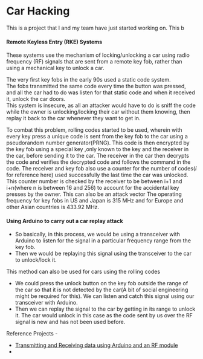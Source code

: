 # Car Hacking
This is a project that I and my team have just started working on. This b


#### Remote Keyless Entry (RKE) Systems
These systems use the mechanism of locking/unlocking a car using radio frequency (RF) signals that are sent from a remote key fob, rather than using a mechanical key to unlock a car.

The very first key fobs in the early 90s used a static code system.  
The fobs transmitted the same code every time the button was pressed, and all the car had to do was listen for that static code and when it received it, unlock the car doors.  
This system is insecure, as all an attacker would have to do is sniff the code while the owner is unlocking/locking their car without them knowing, then replay it back to the car whenever they want to get in.

To combat this problem, rolling codes started to be used, wherein with every key press a unique code is sent from the key fob to the car using a pseudorandom number generator(PRNG). This code is then encrypted by the key fob using a special key ,only known to the key and the receiver in the car, before sending it to the car. The receiver in the car then decrypts the code and verifies the decrypted code and follows the command in the code. The receiver and key fob also use a counter for the number of codes(_i_ for reference here) used successfully the last time the car was unlocked.
This counter number is checked by the receiver to be between i+1 and i+n(where n is between 16 and 256) to account for the accidental key presses by the owner. This can also be an attack vector
The operating frequency for key fobs in US and Japan is 315 MHz and for Europe and other Asian countries is 433.92 MHz.

#### Using Arduino to carry out a car replay attack

* So basically, in this process, we would be using a transceiver with Arduino to listen for the signal in a particular frequency range from the key fob.
* Then we would be replaying this signal using the transceiver to the car to unlock/lock it.

This method can also be used for cars using the rolling codes
* We could press the unlock button on the key fob outside the range of the car so that it is not detected by the car(A bit of social engineering might be required for this). We can listen and catch this signal using our transceiver with Arduino.
* Then we can replay the signal to the car by getting in its range to unlock it. The car would unlock in this case as the code sent by us over the RF signal is new and has not been used before.


Reference Projects - 
* [Transmitting and Receiving data using Arduino and an RF module](https://www.electronicshub.org/arduino-rf-transmitter-receiver-module/)
* 
